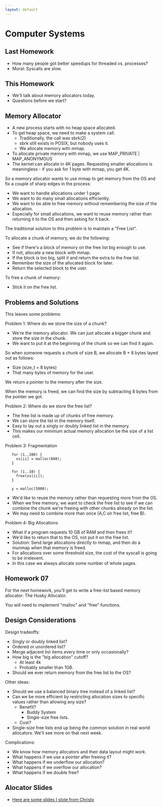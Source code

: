 ```yaml
---
layout: default
---
```


# Computer Systems

## Last Homework

 - How many people got better speedups for threaded vs. processes?
 - Moral: Syscalls are slow.

## This Homework

 - We'll talk about memory allocators today.
 - Questions before we start?

## Memory Allocator

 - A new process starts with no heap space allocated.
 - To get heap space, we need to make a system call.
   - Traditionally, the call was sbrk(2)
   - sbrk still exists in POSIX, but nobody uses it.
   - We allocate memory with mmap.
 - To allocate private memory with mmap, we use MAP\_PRIVATE | MAP\_ANONYMOUS
 - The kernel can allocate in 4K pages. Requesting smaller allocations
   is meaningless - if you ask for 1 byte with mmap, you get 4K.

So a memory allocator wants to use mmap to get memory from the OS and fix a
couple of sharp edges in the process:

 - We want to handle allocations under 1 page.
 - We want to do many small allocations efficiently.
 - We want to be able to free memory without remembering the size of the allocation.
 - Especially for small allocations, we want to reuse memory rather than returning it
   to the OS and then asking for it back.

The traditional solution to this problem is to maintain a "Free List".

To allocate a chunk of memory, we do the following:

 - See if there's a block of memory on the free list big enough to use.
 - If not, allocate a new block with mmap.
 - If the block is too big, split it and return the extra to the free list.
 - Remember the size of the allocated block for later.
 - Return the selected block to the user.

To free a chunk of memory:

 - Stick it on the free list.

## Problems and Solutions

This leaves some problems:

Problem 1: Where do we store the size of a chunk?

 - We're the memory allocator. We can just allocate a bigger chunk and
   store the size *in* the chunk.
 - We want to put it at the beginning of the chunk so we can find it again.

So when someone requests a chunk of size B, we allocate B + 8 bytes
layed out as follows:

 - Size (size_t = 8 bytes)
 - That many bytes of memory for the user.

We return a pointer to the memory after the size.

When the memory is freed, we can find the size by subtracting 8 bytes
from the pointer we got.


Problem 2: Where do we store the free list?

 - The free list is made up of chunks of free memory.
 - We can store the list in the memory itself.
 - Easy to lay out a singly or doubly linked list in the
   memory.
 - This makes our minimum actual memory allocation be the
   size of a list cell.

Problem 3: Fragmentation

```
   for (1..200) {
     xs[ii] = malloc(800);
   }
   
   for (1..10) {
     free(xs[ii]);
   }
   
   y = malloc(5000);
```

 - We'd like to reuse the memory rather than requesting more from the OS.
 - When we free memory, we want to check the free list to see if we can
   combine the chunk we're freeing with other chunks already on the list.
 - We may need to combine more than once (A,C on free list, free B).

Problem 4: Big Allocations

 - What if a program requests 10 GB of RAM and then frees it?
 - We'd like to return that to the OS, not put it on the free list.
 - Solution: Send large allocations directly to mmap, and then do a
   munmap when that memory is freed.
 - For allocations over some threshold size, the cost of the syscall
   is going to be irrelevent.
 - In this case we always allocate some number of whole pages.

## Homework 07

For the next homework, you'll get to write a free-list based memory
allocator: The Husky Allocator.

You will need to implement "malloc" and "free" functions.

## Design Considerations

Design tradeoffs:

 - Singly or doubly linked list?
 - Ordered or unordered list?
 - Merge adjacent list items every time or only occasionally?
 - How big is the "big allocation" cutoff?
   - At least 4k
   - Probably smaller than 1GB.
 - Should we ever return memory from the free list to the OS?

Other ideas:

 - Should we use a balanced binary tree instead of a linked list?
 - Can we be more efficient by restricting allocation sizes to
   specific values rather than allowing any size?
    - Benefit?
      - Buddy System
      - Single-size free lists.
    - Cost?
 - Single-size free lists end up being the common solution in
   real world allocators. We'll see more on that next week.

Complications:

 - We know how memory allocators and their data layout might work.
 - What happens if we use a pointer after freeing it?
 - What happens if we underflow our allocation?
 - What happens if we overflow our allocation?
 - What happens if we double free?

## Alocator Slides

 - [Here are some slides I stole from Christo](http://www.ccs.neu.edu/home/ntuck/courses/2017/09/cs3650/notes/15-alloc-slides/8_Free_Space_and_GC.pptx)
